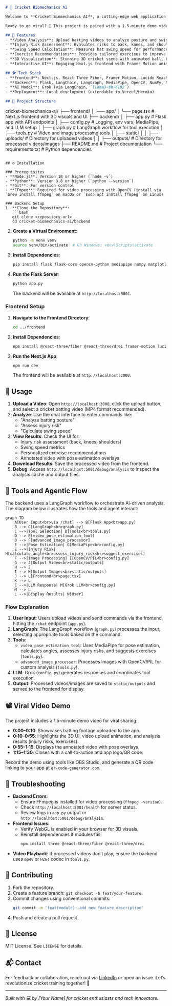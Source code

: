 ```markdown
# 🏏 Cricket Biomechanics AI

Welcome to **Cricket Biomechanics AI**, a cutting-edge web application that transforms cricket training with AI-powered video analysis! 📹 This app analyzes batting videos to assess posture, calculate swing speed, evaluate injury risks (back, knees, shoulders), and suggest personalized exercises. Powered by a sleek **Next.js** frontend with immersive 3D visuals (React Three Fiber) and a robust **Flask** backend with MediaPipe and LangGraph, it’s designed for cricketers, coaches, and sports tech enthusiasts. 🚀

Ready to go viral? 🎥 This project is paired with a 1.5-minute demo video showcasing its high-tech UI and actionable insights, perfect for sharing on platforms like LinkedIn! [See the LinkedIn post](#).

## 🎯 Features
- **Video Analysis**: Upload batting videos to analyze posture and swing mechanics using MediaPipe pose estimation.
- **Injury Risk Assessment**: Evaluates risks to back, knees, and shoulders based on biomechanical data.
- **Swing Speed Calculation**: Measures bat swing speed for performance insights.
- **Exercise Recommendations**: Provides tailored exercises to improve technique and reduce injury risk.
- **3D Visualization**: Stunning 3D cricket scene with animated ball, bat, and wickets using React Three Fiber.
- **Interactive UI**: Engaging Next.js frontend with Framer Motion animations and Lucide React icons.

## 🛠️ Tech Stack
- **Frontend**: Next.js, React Three Fiber, Framer Motion, Lucide React, Tailwind CSS
- **Backend**: Flask, LangChain, LangGraph, MediaPipe, OpenCV, NumPy, Matplotlib, PIL
- **AI Model**: Grok (via LangChain, `llama3-8b-8192`)
- **Deployment**: Local development (extendable to Vercel/Heroku)

## 📂 Project Structure
```
cricket-biomechanics-ai/
├── frontend/
│   └── app/
│       └── page.tsx           # Next.js frontend with 3D visuals and UI
├── backend/
│   ├── app.py                 # Flask app with API endpoints
│   ├── config.py              # Logging, env vars, MediaPipe, and LLM setup
│   ├── graph.py               # LangGraph workflow for tool execution
│   ├── tools.py               # Video and image processing tools
│   ├── static/
│   │   ├── uploads/           # Directory for uploaded videos
│   │   ├── outputs/           # Directory for processed videos/images
├── README.md                  # Project documentation
└── requirements.txt           # Python dependencies
```

## ⚙️ Installation

### Prerequisites
- **Node.js**: Version 18 or higher (`node -v`)
- **Python**: Version 3.8 or higher (`python --version`)
- **Git**: For version control
- **FFmpeg**: Required for video processing with OpenCV (install via `brew install ffmpeg` on macOS or `sudo apt install ffmpeg` on Linux)

### Backend Setup
1. **Clone the Repository**:
   ```bash
   git clone <repository-url>
   cd cricket-biomechanics-ai/backend
   ```
2. **Create a Virtual Environment**:
   ```bash
   python -m venv venv
   source venv/bin/activate  # On Windows: venv\Scripts\activate
   ```
3. **Install Dependencies**:
   ```bash
   pip install flask flask-cors opencv-python mediapipe numpy matplotlib pillow langchain langgraph typing-extensions requests
   ```
4. **Run the Flask Server**:
   ```bash
   python app.py
   ```
   The backend will be available at `http://localhost:5001`.

### Frontend Setup
1. **Navigate to the Frontend Directory**:
   ```bash
   cd ../frontend
   ```
2. **Install Dependencies**:
   ```bash
   npm install @react-three/fiber @react-three/drei framer-motion lucide-react three
   ```
3. **Run the Next.js App**:
   ```bash
   npm run dev
   ```
   The frontend will be available at `http://localhost:3000`.

## 🚀 Usage
1. **Upload a Video**: Open `http://localhost:3000`, click the upload button, and select a cricket batting video (MP4 format recommended).
2. **Analyze**: Use the chat interface to enter commands like:
   - "Analyze batting posture"
   - "Assess injury risk"
   - "Calculate swing speed"
3. **View Results**: Check the UI for:
   - Injury risk assessment (back, knees, shoulders)
   - Swing speed metrics
   - Personalized exercise recommendations
   - Annotated video with pose estimation overlays
4. **Download Results**: Save the processed video from the frontend.
5. **Debug**: Access `http://localhost:5001/debug/analysis` to inspect the analysis cache and output files.

## 🧠 Tools and Agentic Flow
The backend uses a LangGraph workflow to orchestrate AI-driven analysis. The diagram below illustrates how the tools and agent interact:

```mermaid
graph TD
    A[User Input<br>via /chat] --> B[Flask App<br>app.py]
    B --> C[LangGraph<br>graph.py]
    C -->|Tool Selection| D[Tools<br>tools.py]
    D --> E[video_pose_estimation_tool]
    D --> F[advanced_image_processor]
    E -->|Pose Estimation| G[MediaPipe<br>config.py]
    E -->|Injury Risk| H[calculate_angle<br>assess_injury_risk<br>suggest_exercises]
    F -->|Image Processing| I[OpenCV/PIL<br>config.py]
    G --> J[Output Video<br>static/outputs]
    H --> J
    I --> K[Output Images<br>static/outputs]
    J --> L[Frontend<br>page.tsx]
    K --> L
    C -->|LLM Response| M[Grok LLM<br>config.py]
    M --> L
    L -->|Display Results| N[User]
```

### Flow Explanation
1. **User Input**: Users upload videos and send commands via the frontend, hitting the `/chat` endpoint (`app.py`).
2. **LangGraph**: The LangGraph workflow (`graph.py`) processes the input, selecting appropriate tools based on the command.
3. **Tools**:
   - `video_pose_estimation_tool`: Uses MediaPipe for pose estimation, calculates angles, assesses injury risks, and suggests exercises (`tools.py`).
   - `advanced_image_processor`: Processes images with OpenCV/PIL for custom analysis (`tools.py`).
4. **LLM**: Grok (`config.py`) generates responses and coordinates tool execution.
5. **Output**: Processed videos/images are saved to `static/outputs` and served to the frontend for display.

## 📽️ Viral Video Demo
The project includes a 1.5-minute demo video for viral sharing:
- **0:00–0:10**: Showcases batting footage uploaded to the app.
- **0:10–0:55**: Highlights the 3D UI, video upload animation, and analysis results (injury risks, exercises).
- **0:55–1:15**: Displays the annotated video with pose overlays.
- **1:15–1:30**: Closes with a call-to-action and app logo/QR code.

Record the demo using tools like OBS Studio, and generate a QR code linking to your app at `qr-code-generator.com`.

## 🐛 Troubleshooting
- **Backend Errors**:
  - Ensure FFmpeg is installed for video processing (`ffmpeg -version`).
  - Check `http://localhost:5001/health` for server status.
  - Review logs in `app.py` output or `http://localhost:5001/debug/analysis`.
- **Frontend Issues**:
  - Verify WebGL is enabled in your browser for 3D visuals.
  - Reinstall dependencies if modules fail:
    ```bash
    npm install three @react-three/fiber @react-three/drei
    ```
- **Video Playback**: If processed videos don’t play, ensure the backend uses `mp4v` or `H264` codec in `tools.py`.

## 🌟 Contributing
1. Fork the repository.
2. Create a feature branch: `git checkout -b feat/your-feature`.
3. Commit changes using conventional commits:
   ```bash
   git commit -m "feat(module): add new feature description"
   ```
4. Push and create a pull request.

## 📜 License
MIT License. See `LICENSE` for details.

## 📬 Contact
For feedback or collaboration, reach out via [LinkedIn](#) or open an issue. Let’s revolutionize cricket training together! 🏏

---

*Built with 💻 by [Your Name] for cricket enthusiasts and tech innovators.*
```